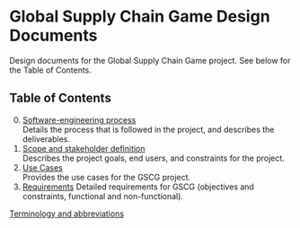 # Global Supply Chain Game Design Documents

Design documents for the Global Supply Chain Game project. See below for the Table of Contents.

## Table of Contents

0. [Software-engineering process](doc/0-se-process/scope-end-users.md)<br>
   Details the process that is followed in the project, and describes the deliverables.
1. [Scope and stakeholder definition](doc/1-scope/scope-end-users.md)<br>
   Describes the project goals, end users, and constraints for the project.
2. [Use Cases](doc/2-use-cases/use-cases.md)<br>
   Provides the use cases for the GSCG project.
3. [Requirements](doc/3-requirements/requirements.md)
   Detailed requirements for GSCG (objectives and constraints, functional and non-functional).

[Terminology and abbreviations](doc/1-scope/terminology.md)
